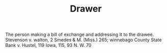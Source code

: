 ---
title: Drawer
letter: D
permalink: "/definitions/bld-drawer.html"
body: The person making a bill of exchange and addressing It to the drawee. Stevenson
  v. walton, 2 Smedes & M. (Miss.) 265; winnebago County State Bank v. Hustel, 119
  Iowa, 115, 93 N. W. 70
published_at: '2018-07-07'
source: Black's Law Dictionary 2nd Ed (1910)
layout: post
---